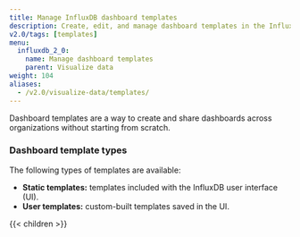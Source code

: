 ```yaml
---
title: Manage InfluxDB dashboard templates
description: Create, edit, and manage dashboard templates in the InfluxDB user interface (UI).
v2.0/tags: [templates]
menu:
  influxdb_2_0:
    name: Manage dashboard templates
    parent: Visualize data
weight: 104
aliases:
  - /v2.0/visualize-data/templates/
---
```


Dashboard templates are a way to create and share dashboards across organizations
without starting from scratch.

### Dashboard template types
The following types of templates are available:

- **Static templates:** templates included with the InfluxDB user interface (UI).
- **User templates:** custom-built templates saved in the UI.

{{< children >}}
